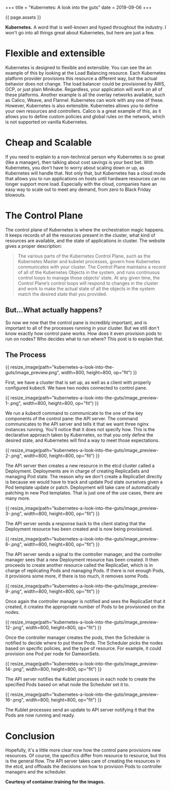 +++
title = "Kubernetes: A look into the guts"
date = 2019-09-06
+++

{{ page.assets }}

**Kubernetes.** A word that is well-known and hyped throughout the industry. I won't go into all things great about Kubernetes, but here are just a few.

# Flexible and extensible

Kubernetes is designed to flexible and extensible. You can see the an example of this by looking at the Load Balancing resource. Each Kubernetes platform provider provisions this resource a different way, but the actual behavior does not change. The load balancer could be provisioned by AWS, GCP, or just plain Minikube. Regardless, your application will work on all of these platforms. Another example is all the overlay networks available, such as Calico, Weave, and Flannel. Kubernetes can work with any one of these. However, Kubernetes is also extensible. Kubernetes allows you to define your own resources and controllers. Calico is a great example of this, as it allows you to define custom policies and global rules on the network, which is not supported on vanilla Kubernetes.

# Cheap and Scalable

If you need to explain to a non-technical person why Kubernetes is so great (like a manager), then talking about cost savings is your best bet. With Kubernetes, you don't have to worry about scaling down or up, as Kubernetes will handle that. Not only that, but Kubernetes has a cloud mode that allows you to run applications on hosts until hardware resources can no longer support more load. Especially with the cloud, companies have an easy way to scale out to meet any demand, from zero to Black Friday blowouts.

# The Control Plane

The control plane of Kubernetes is where the orchestration magic happens. It keeps records of all the resources present in the cluster, what kind of resources are available, and the state of applications in cluster. The website gives a proper description:

> The various parts of the Kubernetes Control Plane, such as the Kubernetes Master and kubelet processes, govern how Kubernetes communicates with your cluster. The Control Plane maintains a record of all of the Kubernetes Objects in the system, and runs continuous control loops to manage those objects’ state. At any given time, the Control Plane’s control loops will respond to changes in the cluster and work to make the actual state of all the objects in the system match the desired state that you provided.

## But...What actually happens?

So now we now that the control pane is incredibly important, and is important to all of the processes running in your cluster. But we still don't know exactly how control pane works. How does it even provision pods to run on nodes? Who decides what to run where? This post is to explain that.

## The Process

{{ resize_image(path="kubernetes-a-look-into-the-guts/image_preview.png", width=800, height=800, op="fit") }}

First, we have a cluster that is set up, as well as a client with properly configured kubectl. We have two nodes connected to control pane.

{{ resize_image(path="kubernetes-a-look-into-the-guts/image_preview-1-.png", width=800, height=800, op="fit") }}

We run a kubectl command to communicate to the one of the key components of the control pane: the API server. The command communicates to the API server and tells it that we want three nginx instances running. You'll notice that it does not specify how. This is the declarative approach taken by Kubernetes, so that you only define the desired state, and Kubernetes will find a way to meet those expectations.

{{ resize_image(path="kubernetes-a-look-into-the-guts/image_preview-2-.png", width=800, height=800, op="fit") }}

The API server then creates a new resource in the etcd cluster called a Deployment. Deployments are in charge of creating ReplicaSets and managing Pod state. The reason why we don't create a ReplicaSet directly is because we would have to track and update Pod state ourselves given a Pod template update or patch. Deployment will take care of automatically patching in new Pod templates. That is just one of the use cases, there are many more.

{{ resize_image(path="kubernetes-a-look-into-the-guts/image_preview-3-.png", width=800, height=800, op="fit") }}

The API server sends a response back to the client stating that the Deployment resource has been created and is now being provisioned.

{{ resize_image(path="kubernetes-a-look-into-the-guts/image_preview-6-.png", width=800, height=800, op="fit") }}

The API server sends a signal to the controller manager, and the controller manager sees that a new Deployment resource has been created. It then proceeds to create another resource called the ReplicaSet, which is in charge of replicating Pods and managing Pods. If there is not enough Pods, it provisions some more, if there is too much, it removes some Pods.

{{ resize_image(path="kubernetes-a-look-into-the-guts/image_preview-9-.png", width=800, height=800, op="fit") }}

Once again the controller manager is notified and sees the ReplicaSet that it created, it creates the appropriate number of Pods to be provisioned on the nodes.

{{ resize_image(path="kubernetes-a-look-into-the-guts/image_preview-12-.png", width=800, height=800, op="fit") }}

Once the controller manager creates the pods, then the Scheduler is notified to decide where to put these Pods. The Scheduler picks the nodes based on specific policies, and the type of resource. For example, it could provision one Pod per node for DameonSets.

{{ resize_image(path="kubernetes-a-look-into-the-guts/image_preview-14-.png", width=800, height=800, op="fit") }}

The API server notifies the Kublet processes in each node to create the specified Pods based on what node the Scheduler set it to.

{{ resize_image(path="kubernetes-a-look-into-the-guts/image_preview-16-.png", width=800, height=800, op="fit") }}

The Kublet processes send an update to API server notifying it that the Pods are now running and ready.

# Conclusion

Hopefully, it's a little more clear now how the control pane provisions new resources. Of course, the specifics differ from resource to resource, but this is the general flow. The API server takes care of creating the resources in the etcd, and offloads the decisions on how to provision Pods to controller managers and the scheduler.

**Courtesy of container.training for the images.**